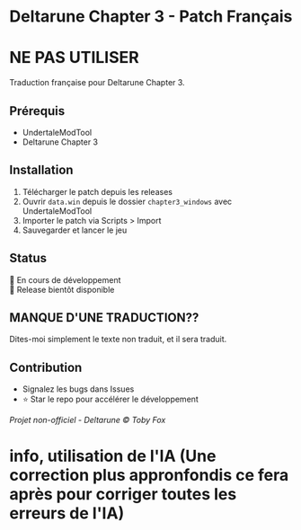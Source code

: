 # Deltarune Chapter 3 - Patch Français

# NE PAS UTILISER 

Traduction française pour Deltarune Chapter 3.

## Prérequis
- UndertaleModTool
- Deltarune Chapter 3

## Installation
1. Télécharger le patch depuis les releases
2. Ouvrir `data.win` depuis le dossier `chapter3_windows` avec UndertaleModTool
3. Importer le patch via Scripts > Import
4. Sauvegarder et lancer le jeu

## Status
🔧 En cours de développement  
📅 Release bientôt disponible

## MANQUE D'UNE TRADUCTION??

Dites-moi simplement le texte non traduit, et il sera traduit.

## Contribution
- Signalez les bugs dans Issues
- ⭐ Star le repo pour accélérer le développement

*Projet non-officiel - Deltarune © Toby Fox*

# info, utilisation de l'IA (Une correction plus appronfondis ce fera après pour corriger toutes les erreurs de l'IA)
